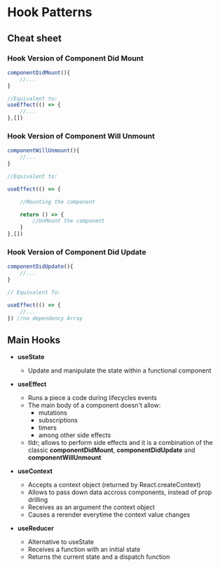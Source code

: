 # Hook Patterns

## Cheat sheet

### Hook Version of Component Did Mount
```js
componentDidMount(){
    //...
}

//Equivalent to:
useEffect(() => {
    //...
},[])
```

### Hook Version of Component Will Unmount
```js
componentWillUnmount(){
    //...
}

//Equivalent to:

useEffect(() => {

    //Mounting the component

    return () => {
        //UnMount the component
    }
},[])
```

### Hook Version of Component Did Update
```js
componentDidUpdate(){
    //...
}

// Equivalent To:

useEffect(() => {
    //...
}) //no dependency Array
```

## Main Hooks
- **useState**
    * Update and manipulate the state within a functional component
- **useEffect**
    * Runs a piece a code during lifecycles events
    * The main body of a component doesn't allow:
        - mutations
        - subscriptions
        - timers
        - among other side effects
    * tldr; allows to perform side effects and it is a combination of the classic **componentDidMount**, **componentDidUpdate** and **componentWillUnmount**

- **useContext**
    * Accepts a context object (returned by React.createContext)
    * Allows to pass down data accross components, instead of prop drilling
    * Receives as an argument the context object
    * Causes a rerender everytime the context value changes

- **useReducer**
    * Alternative to useState
    * Receives a function with an initial state
    * Returns the current state and a dispatch function
